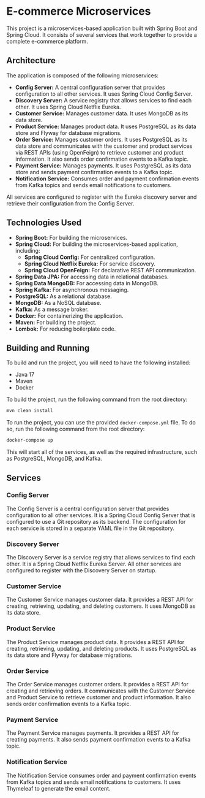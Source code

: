 # E-commerce Microservices

This project is a microservices-based application built with Spring Boot and Spring Cloud. It consists of several services that work together to provide a complete e-commerce platform.

## Architecture

The application is composed of the following microservices:

*   **Config Server:** A central configuration server that provides configuration to all other services. It uses Spring Cloud Config Server.
*   **Discovery Server:** A service registry that allows services to find each other. It uses Spring Cloud Netflix Eureka.
*   **Customer Service:** Manages customer data. It uses MongoDB as its data store.
*   **Product Service:** Manages product data. It uses PostgreSQL as its data store and Flyway for database migrations.
*   **Order Service:** Manages customer orders. It uses PostgreSQL as its data store and communicates with the customer and product services via REST APIs (using OpenFeign) to retrieve customer and product information. It also sends order confirmation events to a Kafka topic.
*   **Payment Service:** Manages payments. It uses PostgreSQL as its data store and sends payment confirmation events to a Kafka topic.
*   **Notification Service:** Consumes order and payment confirmation events from Kafka topics and sends email notifications to customers.

All services are configured to register with the Eureka discovery server and retrieve their configuration from the Config Server.

## Technologies Used

*   **Spring Boot:** For building the microservices.
*   **Spring Cloud:** For building the microservices-based application, including:
    *   **Spring Cloud Config:** For centralized configuration.
    *   **Spring Cloud Netflix Eureka:** For service discovery.
    *   **Spring Cloud OpenFeign:** For declarative REST API communication.
*   **Spring Data JPA:** For accessing data in relational databases.
*   **Spring Data MongoDB:** For accessing data in MongoDB.
*   **Spring Kafka:** For asynchronous messaging.
*   **PostgreSQL:** As a relational database.
*   **MongoDB:** As a NoSQL database.
*   **Kafka:** As a message broker.
*   **Docker:** For containerizing the application.
*   **Maven:** For building the project.
*   **Lombok:** For reducing boilerplate code.

## Building and Running

To build and run the project, you will need to have the following installed:

*   Java 17
*   Maven
*   Docker

To build the project, run the following command from the root directory:

```bash
mvn clean install
```

To run the project, you can use the provided `docker-compose.yml` file. To do so, run the following command from the root directory:

```bash
docker-compose up
```

This will start all of the services, as well as the required infrastructure, such as PostgreSQL, MongoDB, and Kafka.

## Services

### Config Server

The Config Server is a central configuration server that provides configuration to all other services. It is a Spring Cloud Config Server that is configured to use a Git repository as its backend. The configuration for each service is stored in a separate YAML file in the Git repository.

### Discovery Server

The Discovery Server is a service registry that allows services to find each other. It is a Spring Cloud Netflix Eureka Server. All other services are configured to register with the Discovery Server on startup.

### Customer Service

The Customer Service manages customer data. It provides a REST API for creating, retrieving, updating, and deleting customers. It uses MongoDB as its data store.

### Product Service

The Product Service manages product data. It provides a REST API for creating, retrieving, updating, and deleting products. It uses PostgreSQL as its data store and Flyway for database migrations.

### Order Service

The Order Service manages customer orders. It provides a REST API for creating and retrieving orders. It communicates with the Customer Service and Product Service to retrieve customer and product information. It also sends order confirmation events to a Kafka topic.

### Payment Service

The Payment Service manages payments. It provides a REST API for creating payments. It also sends payment confirmation events to a Kafka topic.

### Notification Service

The Notification Service consumes order and payment confirmation events from Kafka topics and sends email notifications to customers. It uses Thymeleaf to generate the email content.
